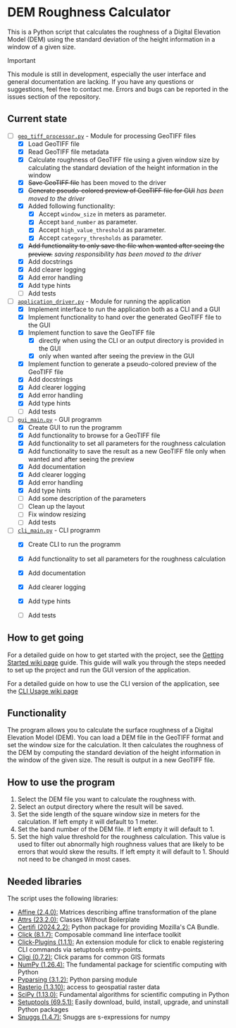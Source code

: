 # DEM Roughness Calculator

This is a Python script that calculates the roughness of a Digital Elevation Model (DEM) using
the standard deviation of the height information in a window of a given size.

> [!important]
> This module is still in development, especially the user interface and general documentation are lacking.
> If you have any questions or suggestions, feel free to contact me.
> Errors and bugs can be reported in the issues section of the repository.


## Current state

- [ ] [`geo_tiff_processor.py`](./roughness_calculator/classes/geo_tiff_processor.py) - Module for processing GeoTIFF files
  - [X] Load GeoTIFF file
  - [X] Read GeoTIFF file metadata
  - [X] Calculate roughness of GeoTIFF file using a given window size by calculating the standard deviation of the height
        information in the window
  - [X] ~~Save GeoTIFF file~~ has been moved to the driver
  - [X] ~~Generate pseudo-colored preview of GeoTIFF file for GUI~~ _has been moved to the driver_
  - [X] Added following functionality:
    - [X] Accept `window_size` in meters as parameter.
    - [X] Accept `band_number` as parameter.
    - [X] Accept `high_value_threshold` as parameter.
    - [X] Accept `category_thresholds` as parameter.
  - [X] ~~Add functionality to only save the file when wanted after seeing the preview.~~ _saving responsibility
        has been moved to the driver_
  - [X] Add docstrings
  - [X] Add clearer logging
  - [X] Add error handling
  - [X] Add type hints
  - [ ] Add tests
- [ ] [`application_driver.py`](./roughness_calculator/classes/application_driver.py) - Module for running the application
  - [X] Implement interface to run the application both as a CLI and a GUI
  - [X] Implement functionality to hand over the generated GeoTIFF file to the GUI
  - [X] Implement function to save the GeoTIFF file
    - [X] directly when using the CLI or an output directory is provided in the GUI
    - [X] only when wanted after seeing the preview in the GUI
  - [X] Implement function to generate a pseudo-colored preview of the GeoTIFF file
  - [X] Add docstrings
  - [X] Add clearer logging
  - [X] Add error handling
  - [X] Add type hints
  - [ ] Add tests
- [ ] [`gui_main.py`](./roughness_calculator/gui_main.py) - GUI programm
  - [X] Create GUI to run the programm
  - [X] Add functionality to browse for a GeoTIFF file
  - [X] Add functionality to set all parameters for the roughness calculation
  - [X] Add functionality to save the result as a new GeoTIFF file only when wanted and after seeing the preview
  - [X] Add documentation
  - [X] Add clearer logging
  - [X] Add error handling
  - [X] Add type hints
  - [ ] Add some description of the parameters
  - [ ] Clean up the layout
  - [ ] Fix window resizing
  - [ ] Add tests
- [ ] [`cli_main.py`](./roughness_calculator/cli_main.py) - CLI programm
  - [X] Create CLI to run the programm
  - [X] Add functionality to set all parameters for the roughness calculation
  - [X] Add documentation
  - [X] Add clearer logging
  - [X] Add type hints
  - [ ] Add tests


## How to get going

For a detailed guide on how to get started with the project, see the
[Getting Started wiki page](https://github.com/lbatschelet/dem-roughness-calculator/wiki/How-to-get-going) guide.
This guide will walk you through the steps needed to set up the project and run the GUI version of the application.

For a detailed guide on how to use the CLI version of the application, see the
[CLI Usage wiki page](https://github.com/lbatschelet/dem-roughness-calculator/wiki/GeoTIFF-Surface-Roughness-Calculator-CLI)


## Functionality

The program allows you to calculate the surface roughness of a Digital Elevation Model (DEM).
You can load a DEM file in the GeoTIFF format and set the window size for the calculation. It then calculates
the roughness of the DEM by computing the standard deviation of the height information in the window of the given size.
The result is output in a new GeoTIFF file.

## How to use the program

1. Select the DEM file you want to calculate the roughness with.
2. Select an output directory where the result will be saved.
3. Set the side length of the square window size in meters for the calculation.
   If left empty it will default to 1 meter.
4. Set the band number of the DEM file.
   If left empty it will default to 1.
5. Set the high value threshold for the roughness calculation. This value is used to filter out abnormally high 
   roughness values that are likely to be errors that would skew the results. 
   If left empty it will default to 1. Should not need to be changed in most cases.


## Needed libraries

The script uses the following libraries:

- [Affine (2.4.0):](https://pypi.org/project/affine/) Matrices describing affine transformation of the plane
- [Attrs (23.2.0):](https://www.attrs.org/en/stable/) Classes Without Boilerplate
- [Certifi (2024.2.2):](https://pypi.org/project/certifi/) Python package for providing Mozilla's CA Bundle.
- [Click (8.1.7):](https://click.palletsprojects.com/en/8.0.x/) Composable command line interface toolkit
- [Click-Plugins (1.1.1):](https://pypi.org/project/click-plugins/) An extension module for click to enable registering
  CLI commands via setuptools entry-points.
- [Cligj (0.7.2):](https://pypi.org/project/cligj/) Click params for common GIS formats
- [NumPy (1.26.4):](https://numpy.org/) The fundamental package for scientific computing with Python
- [Pyparsing (3.1.2):](https://pypi.org/project/pyparsing/) Python parsing module
- [Rasterio (1.3.10):](https://rasterio.readthedocs.io/en/latest/) access to geospatial raster data
- [SciPy (1.13.0):](https://www.scipy.org/) Fundamental algorithms for scientific computing in Python
- [Setuptools (69.5.1):](https://pypi.org/project/setuptools/) Easily download, build, install, upgrade, and 
  uninstall Python packages
- [Snuggs (1.4.7):](https://pypi.org/project/snuggs/) Snuggs are s-expressions for numpy